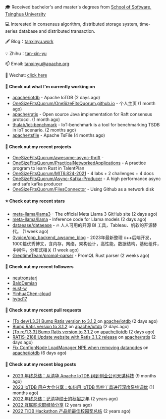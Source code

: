 🎓 Received bachelor's and master's degrees from [School of Software, Tsinghua University](https://www.thss.tsinghua.edu.cn/)

💻 Interested in consensus algorithm, distributed storage system, time-series database and distributed transaction.

🖋 Blog：[tanxinyu.work](https://tanxinyu.work)

💡 Zhihu：[tan-xin-yu](https://www.zhihu.com/people/tan-xin-yu-22)

📫 Email: [tanxinyu@apache.org](mailto:tanxinyu@apache.org)

💬 Wechat: [click here](https://github.com/LebronAl/LebronAl/issues/1)

#### 👷 Check out what I'm currently working on

- [apache/iotdb](https://github.com/apache/iotdb) - Apache IoTDB (2 days ago)
- [OneSizeFitsQuorum/OneSizeFitsQuorum.github.io](https://github.com/OneSizeFitsQuorum/OneSizeFitsQuorum.github.io) - 个人主页 (1 month ago)
- [apache/ratis](https://github.com/apache/ratis) - Open source Java implementation for Raft consensus protocol. (1 month ago)
- [thulab/iot-benchmark](https://github.com/thulab/iot-benchmark) - IoT-benchmark is a tool for benchmarking TSDB in IoT scenario. (2 months ago)
- [apache/tsfile](https://github.com/apache/tsfile) - Apache TsFile (4 months ago)

#### 🌱 Check out my recent projects

- [OneSizeFitsQuorum/awesome-async-thrift](https://github.com/OneSizeFitsQuorum/awesome-async-thrift) - 
- [OneSizeFitsQuorum/PracticalNetworkedApplications](https://github.com/OneSizeFitsQuorum/PracticalNetworkedApplications) - A practice program to learn Rust in TalentPlan
- [OneSizeFitsQuorum/MIT6.824-2021](https://github.com/OneSizeFitsQuorum/MIT6.824-2021) - 4 labs &#43; 2 challenges &#43; 4 docs
- [OneSizeFitsQuorum/Async-Kafka-Producer](https://github.com/OneSizeFitsQuorum/Async-Kafka-Producer) - A high performance async and safe kafka producer
- [OneSizeFitsQuorum/FilesConnector](https://github.com/OneSizeFitsQuorum/FilesConnector) - Using Github as a network disk

#### ⭐ Check out my recent stars

- [meta-llama/llama3](https://github.com/meta-llama/llama3) - The official Meta Llama 3 GitHub site (2 days ago)
- [meta-llama/llama](https://github.com/meta-llama/llama) - Inference code for Llama models (2 days ago)
- [dataease/dataease](https://github.com/dataease/dataease) - 🔥 人人可用的开源 BI 工具，Tableau、帆软的开源替代。 (1 week ago)
- [0voice/cpp_backend_awsome_blog](https://github.com/0voice/cpp_backend_awsome_blog) - 2023年最新整理 c&#43;&#43;后端开发，1000篇优秀博文，含内存，网络，架构设计，高性能，数据结构，基础组件，中间件，分布式相关 (1 week ago)
- [GreptimeTeam/promql-parser](https://github.com/GreptimeTeam/promql-parser) - PromQL Rust parser (2 weeks ago)

#### 👯 Check out my recent followers

- [neutronstarj](https://github.com/neutronstarj)
- [BaldDemian](https://github.com/BaldDemian)
- [eust-w](https://github.com/eust-w)
- [YinhuaChen-cloud](https://github.com/YinhuaChen-cloud)
- [hybd17](https://github.com/hybd17)

#### 🔨 Check out my recent pull requests

- [[To dev/1.3.3] Bump Ratis version to 3.1.2 ](https://github.com/apache/iotdb/pull/14046) on [apache/iotdb](https://github.com/apache/iotdb) (2 days ago)
- [Bump Ratis version to 3.1.2](https://github.com/apache/iotdb/pull/14044) on [apache/iotdb](https://github.com/apache/iotdb) (2 days ago)
- [[To rc/1.3.3] Bump Ratis version to 3.1.2](https://github.com/apache/iotdb/pull/14043) on [apache/iotdb](https://github.com/apache/iotdb) (2 days ago)
- [RATIS-2188 Update website with Ratis 3.1.2 release](https://github.com/apache/ratis/pull/1176) on [apache/ratis](https://github.com/apache/ratis) (2 days ago)
- [Fix ConfignNode LoadManager NPE when removing datanodes](https://github.com/apache/iotdb/pull/14016) on [apache/iotdb](https://github.com/apache/iotdb) (6 days ago)

#### 📜 Check out my recent blog posts

- [2023 年终总结：从清华 Apache IoTDB 组到创业公司天谋科技](https://tanxinyu.work/2023-annual-summary/) (9 months ago)
- [2023 IoTDB 用户大会分享：如何用 IoTDB 监控工具进行深度系统调优](https://tanxinyu.work/2023-iotdb-submit/) (11 months ago)
- [2022 年终总结：记清华硕士的秋招之年](https://tanxinyu.work/2022-annual-summary/) (2 years ago)
- [2022 互联网求职经验分享](https://tanxinyu.work/2022-internet-job-hunting-experience-sharing/) (2 years ago)
- [2022 TiDB Hackathon 产品组最佳校园奖总结](https://tanxinyu.work/2022-tidb-hackathon/) (2 years ago)
